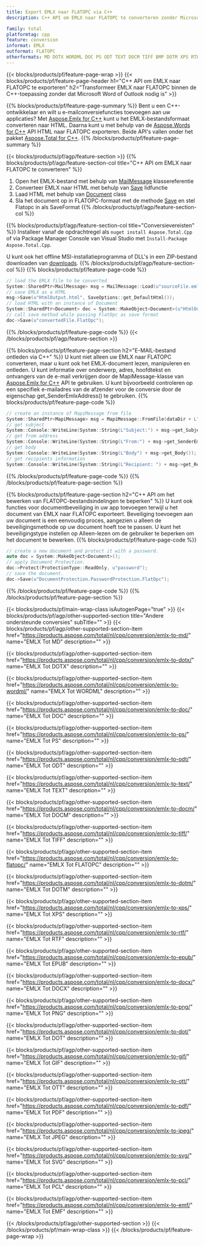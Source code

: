 ```yaml
---
title: Export EMLX naar FLATOPC via C++
description: C++ API om EMLX naar FLATOPC te converteren zonder Microsoft Word of Outlook te gebruiken

family: total
platformtag: cpp
feature: conversion
informat: EMLX
outformat: FLATOPC
otherformats: MD DOTX WORDML DOC PS ODT TEXT DOCM TIFF BMP DOTM XPS RTF EPUB DOCX PNG DOT GIF OTT PDF JPEG SVG PCL EMF
---
```

{{< blocks/products/pf/feature-page-wrap >}}
{{< blocks/products/pf/feature-page-header h1="C++ API om EMLX naar FLATOPC te exporteren" h2="Transformeer EMLX naar FLATOPC binnen de C++-toepassing zonder dat Microsoft Word of Outlook nodig is" >}}

{{% blocks/products/pf/feature-page-summary %}}
Bent u een C++-ontwikkelaar en wilt u e-mailconversiefuncties toevoegen aan uw applicaties? Met [Aspose.Emlx for C++](https://products.aspose.com/emlx/cpp/) kunt u het EMLX-bestandsformaat converteren naar HTML. Daarna kunt u met behulp van de [Aspose.Words for C++](https://products.aspose.com/words/cpp/) API HTML naar FLATOPC exporteren. Beide API's vallen onder het pakket [Aspose.Total for C++](https://products.aspose.com/total/cpp/). 
{{% /blocks/products/pf/feature-page-summary  %}}

{{< blocks/products/pf/agp/feature-section >}}
{{% blocks/products/pf/agp/feature-section-col title="C++ API om EMLX naar FLATOPC te converteren" %}}
1. Open het EMLX-bestand met behulp van [MailMessage](https://reference.aspose.com/emlx/cpp/class/aspose.emlx.mail_message) klassereferentie
2. Converteer EMLX naar HTML met behulp van [Save](https://reference.aspose.com/emlx/cpp/class/aspose.emlx.mail_message#a7e7c6b50c8db5a8bcc6934db02b4a786) lidfunctie
3. Laad HTML met behulp van [Document](https://reference.aspose.com/words/cpp/class/aspose.words.document) class
4. Sla het document op in FLATOPC-formaat met de methode [Save](https://reference.aspose.com/words/cpp/class/aspose.words.document#save_string_saveformat) en stel Flatopc in als SaveFormat
{{% /blocks/products/pf/agp/feature-section-col %}}

{{% blocks/products/pf/agp/feature-section-col title="Conversievereisten" %}}
Installeer vanaf de opdrachtregel als ```nuget install Aspose.Total.Cpp``` of via Package Manager Console van Visual Studio met ```Install-Package Aspose.Total.Cpp```.

U kunt ook het offline MSI-installatieprogramma of DLL's in een ZIP-bestand downloaden van [downloads](https://releases.aspose.com/total/cpp).
{{% /blocks/products/pf/agp/feature-section-col %}}
{{% blocks/products/pf/feature-page-code %}}

```cpp
// load the EMLX file to be converted
System::SharedPtr<MailMessage> msg = MailMessage::Load(u"sourceFile.emlx");
// save EMLX as a HTML 
msg->Save(u"HtmlOutput.html", SaveOptions::get_DefaultHtml());  
// load HTML with an instance of Document
System::SharedPtr<Document> doc = System::MakeObject<Document>(u"HtmlOutput.html");
// call save method while passing FlatOpc as save format
doc->Save(u"convertedFile.FlatOpc");
```


{{% /blocks/products/pf/feature-page-code %}}
{{< /blocks/products/pf/agp/feature-section >}}

{{% blocks/products/pf/feature-page-section  h2="E-MAIL-bestand ontleden via C++" %}}
U kunt niet alleen uw EMLX naar FLATOPC converteren, maar u kunt ook het EMLX-document lezen, manipuleren en ontleden. U kunt informatie over onderwerp, adres, hoofdtekst en ontvangers van de e-mail verkrijgen door de MapiMessage-klasse van [Aspose.Emlx for C++](https://products.aspose.com/emlx/cpp/) API te gebruiken. U kunt bijvoorbeeld controleren op een specifiek e-mailadres van de afzender voor de conversie door de eigenschap get_SenderEmlxAddress() te gebruiken.
{{% blocks/products/pf/feature-page-code %}}

```cpp
// create an instance of MapiMessage from file
System::SharedPtr<MapiMessage> msg = MapiMessage::FromFile(dataDir + L"message.emlx");
// get subject
System::Console::WriteLine(System::String(L"Subject:") + msg->get_Subject());
// get from address
System::Console::WriteLine(System::String(L"From:") + msg->get_SenderEmlxAddress());
// get body
System::Console::WriteLine(System::String(L"Body") + msg->get_Body());
// get recipients information
System::Console::WriteLine(System::String(L"Recipient: ") + msg->get_Recipients());
```

{{% /blocks/products/pf/feature-page-code  %}}
{{% /blocks/products/pf/feature-page-section %}}

{{% blocks/products/pf/feature-page-section  h2="C++ API om het bewerken van FLATOPC-bestandsindelingen te beperken" %}}
U kunt ook functies voor documentbeveiliging in uw app toevoegen terwijl u het document van EMLX naar FLATOPC exporteert. Beveiliging toevoegen aan uw document is een eenvoudig proces, aangezien u alleen de beveiligingsmethode op uw document hoeft toe te passen. U kunt het beveiligingstype instellen op Alleen-lezen om de gebruiker te beperken om het document te bewerken.
{{% blocks/products/pf/feature-page-code %}}

```cpp
// create a new document and protect it with a password.
auto doc = System::MakeObject<Document>();
// apply Document Protection.
doc->Protect(ProtectionType::ReadOnly, u"password");
// save the document.
doc->Save(u"DocumentProtection.PasswordProtection.FlatOpc");
```

{{% /blocks/products/pf/feature-page-code  %}}
{{% /blocks/products/pf/feature-page-section %}}

{{< blocks/products/pf/main-wrap-class isAutogenPage="true" >}}
{{< blocks/products/pf/agp/other-supported-section title="Andere ondersteunde conversies" subTitle="" >}}
{{< blocks/products/pf/agp/other-supported-section-item href="https://products.aspose.com/total/nl/cpp/conversion/emlx-to-md/" name="EMLX Tot MD" description="" >}}

{{< blocks/products/pf/agp/other-supported-section-item href="https://products.aspose.com/total/nl/cpp/conversion/emlx-to-dotx/" name="EMLX Tot DOTX" description="" >}}

{{< blocks/products/pf/agp/other-supported-section-item href="https://products.aspose.com/total/nl/cpp/conversion/emlx-to-wordml/" name="EMLX Tot WORDML" description="" >}}

{{< blocks/products/pf/agp/other-supported-section-item href="https://products.aspose.com/total/nl/cpp/conversion/emlx-to-doc/" name="EMLX Tot DOC" description="" >}}

{{< blocks/products/pf/agp/other-supported-section-item href="https://products.aspose.com/total/nl/cpp/conversion/emlx-to-ps/" name="EMLX Tot PS" description="" >}}

{{< blocks/products/pf/agp/other-supported-section-item href="https://products.aspose.com/total/nl/cpp/conversion/emlx-to-odt/" name="EMLX Tot ODT" description="" >}}

{{< blocks/products/pf/agp/other-supported-section-item href="https://products.aspose.com/total/nl/cpp/conversion/emlx-to-text/" name="EMLX Tot TEXT" description="" >}}

{{< blocks/products/pf/agp/other-supported-section-item href="https://products.aspose.com/total/nl/cpp/conversion/emlx-to-docm/" name="EMLX Tot DOCM" description="" >}}

{{< blocks/products/pf/agp/other-supported-section-item href="https://products.aspose.com/total/nl/cpp/conversion/emlx-to-tiff/" name="EMLX Tot TIFF" description="" >}}

{{< blocks/products/pf/agp/other-supported-section-item href="https://products.aspose.com/total/nl/cpp/conversion/emlx-to-flatopc/" name="EMLX Tot FLATOPC" description="" >}}

{{< blocks/products/pf/agp/other-supported-section-item href="https://products.aspose.com/total/nl/cpp/conversion/emlx-to-dotm/" name="EMLX Tot DOTM" description="" >}}

{{< blocks/products/pf/agp/other-supported-section-item href="https://products.aspose.com/total/nl/cpp/conversion/emlx-to-xps/" name="EMLX Tot XPS" description="" >}}

{{< blocks/products/pf/agp/other-supported-section-item href="https://products.aspose.com/total/nl/cpp/conversion/emlx-to-rtf/" name="EMLX Tot RTF" description="" >}}

{{< blocks/products/pf/agp/other-supported-section-item href="https://products.aspose.com/total/nl/cpp/conversion/emlx-to-epub/" name="EMLX Tot EPUB" description="" >}}

{{< blocks/products/pf/agp/other-supported-section-item href="https://products.aspose.com/total/nl/cpp/conversion/emlx-to-docx/" name="EMLX Tot DOCX" description="" >}}

{{< blocks/products/pf/agp/other-supported-section-item href="https://products.aspose.com/total/nl/cpp/conversion/emlx-to-png/" name="EMLX Tot PNG" description="" >}}

{{< blocks/products/pf/agp/other-supported-section-item href="https://products.aspose.com/total/nl/cpp/conversion/emlx-to-dot/" name="EMLX Tot DOT" description="" >}}

{{< blocks/products/pf/agp/other-supported-section-item href="https://products.aspose.com/total/nl/cpp/conversion/emlx-to-gif/" name="EMLX Tot GIF" description="" >}}

{{< blocks/products/pf/agp/other-supported-section-item href="https://products.aspose.com/total/nl/cpp/conversion/emlx-to-ott/" name="EMLX Tot OTT" description="" >}}

{{< blocks/products/pf/agp/other-supported-section-item href="https://products.aspose.com/total/nl/cpp/conversion/emlx-to-pdf/" name="EMLX Tot PDF" description="" >}}

{{< blocks/products/pf/agp/other-supported-section-item href="https://products.aspose.com/total/nl/cpp/conversion/emlx-to-jpeg/" name="EMLX Tot JPEG" description="" >}}

{{< blocks/products/pf/agp/other-supported-section-item href="https://products.aspose.com/total/nl/cpp/conversion/emlx-to-svg/" name="EMLX Tot SVG" description="" >}}

{{< blocks/products/pf/agp/other-supported-section-item href="https://products.aspose.com/total/nl/cpp/conversion/emlx-to-pcl/" name="EMLX Tot PCL" description="" >}}

{{< blocks/products/pf/agp/other-supported-section-item href="https://products.aspose.com/total/nl/cpp/conversion/emlx-to-emf/" name="EMLX Tot EMF" description="" >}}


{{< /blocks/products/pf/agp/other-supported-section >}}
{{< /blocks/products/pf/main-wrap-class >}}
{{< /blocks/products/pf/feature-page-wrap >}}